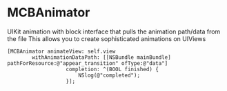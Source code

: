 MCBAnimator
===========

UIKit animation with block interface that pulls the animation path/data from the file
This allows you to create sophisticated animations on UIViews

	[MCBAnimator animateView: self.view
	        withAnimationDataPath: [[NSBundle mainBundle] pathForResource:@"appear_transition" ofType:@"data"]
	                   completion: ^(BOOL finished) {
	                       NSlog(@"completed");
	                   }];